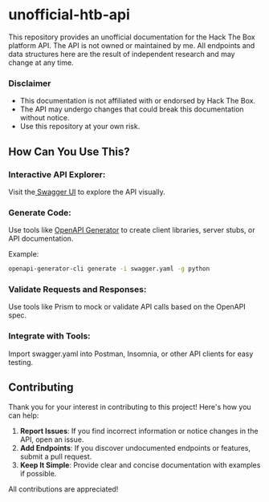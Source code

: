 # unofficial-htb-api

This repository provides an unofficial documentation for the Hack The Box platform API. The API is not owned or maintained by me. All endpoints and data structures here are the result of independent research and may change at any time.

### Disclaimer
- This documentation is not affiliated with or endorsed by Hack The Box.
- The API may undergo changes that could break this documentation without notice.
- Use this repository at your own risk.

## How Can You Use This?

### Interactive API Explorer:

Visit the[ Swagger UI](https://gubarz.github.io/unofficial-htb-api/) to explore the API visually.

### Generate Code:
Use tools like [OpenAPI Generator](https://openapi-generator.tech/) to create client libraries, server stubs, or API documentation.

Example:

```bash
openapi-generator-cli generate -i swagger.yaml -g python
```
### Validate Requests and Responses:

Use tools like Prism to mock or validate API calls based on the OpenAPI spec.
### Integrate with Tools:

Import swagger.yaml into Postman, Insomnia, or other API clients for easy testing.

## Contributing
Thank you for your interest in contributing to this project! Here's how you can help:

1. **Report Issues**: If you find incorrect information or notice changes in the API, open an issue.
2. **Add Endpoints**: If you discover undocumented endpoints or features, submit a pull request.
3. **Keep It Simple**: Provide clear and concise documentation with examples if possible.

All contributions are appreciated!
